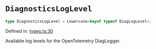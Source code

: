 # `DiagnosticsLogLevel`

```ts
type DiagnosticsLogLevel = Lowercase<keyof typeof DiagLogLevel>;
```

Defined in: [types.ts:30](https://github.com/adobe/commerce-integration-starter-kit/blob/0491355cd9c4d5daa558197e4e07bc6e025afd47/packages/aio-lib-telemetry/source/types.ts#L30)

Available log levels for the OpenTelemetry DiagLogger.
